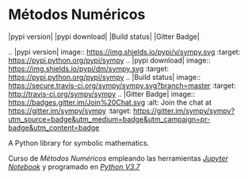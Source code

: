 # Métodos Numéricos

|pypi version| |pypi download| |Build status| |Gitter Badge|

.. |pypi version| image:: https://img.shields.io/pypi/v/sympy.svg
   :target: https://pypi.python.org/pypi/sympy
.. |pypi download| image:: https://img.shields.io/pypi/dm/sympy.svg
   :target: https://pypi.python.org/pypi/sympy
.. |Build status| image:: https://secure.travis-ci.org/sympy/sympy.svg?branch=master
   :target: http://travis-ci.org/sympy/sympy
.. |Gitter Badge| image:: https://badges.gitter.im/Join%20Chat.svg
   :alt: Join the chat at https://gitter.im/sympy/sympy
   :target: https://gitter.im/sympy/sympy?utm_source=badge&utm_medium=badge&utm_campaign=pr-badge&utm_content=badge

A Python library for symbolic mathematics.

Curso de *Métodos Numéricos* empleando las herramientas *[Jupyter Notebook](http://jupyter.org/ "Jupyter Notebook's home page")* y programado en *[Python V3.7](https://www.python.org/ "Python's home page")*
